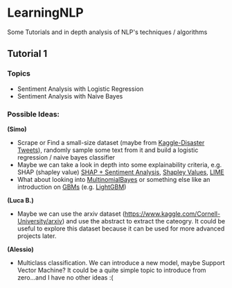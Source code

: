 # LearningNLP
Some Tutorials and in depth analysis of NLP's techniques / algorithms


## Tutorial 1

### Topics 
* Sentiment Analysis with Logistic Regression 
* Sentiment Analysis with Naive Bayes 

### Possible Ideas: 

**(Simo)** 
* Scrape or Find a small-size dataset (maybe from [Kaggle-Disaster Tweets](https://www.kaggle.com/c/nlp-getting-started)), randomly sample some text from it and build a logistic regression / naive bayes classifier 
* Maybe we can take a look in depth into some explainability criteria, e.g. SHAP (shapley value) [SHAP + Sentiment Analysis](https://slundberg.github.io/shap/notebooks/linear_explainer/Sentiment%20Analysis%20with%20Logistic%20Regression.html),  [Shapley Values](https://christophm.github.io/interpretable-ml-book/shapley.html), [LIME](https://christophm.github.io/interpretable-ml-book/lime.html#lime) 
* What about looking into [MultinomialBayes](https://scikit-learn.org/stable/modules/generated/sklearn.naive_bayes.MultinomialNB.html#:~:text=The%20multinomial%20Naive%20Bayes%20classifier,tf%2Didf%20may%20also%20work.) or something else like an introduction on [GBMs](https://en.wikipedia.org/wiki/Gradient_boosting) (e.g. [LightGBM](https://lightgbm.readthedocs.io/en/latest/))

**(Luca B.)** 
* Maybe we can use the arxiv dataset (https://www.kaggle.com/Cornell-University/arxiv) and use the abstract to extract the cateogry. It could be useful to explore this dataset because it can be used for more advanced projects later.

**(Alessio)**
* Multiclass classification. We can introduce a new model, maybe Support Vector Machine? It could be a quite simple topic to introduce from zero...and I have no other ideas :(
